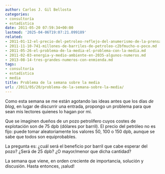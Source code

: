 ```yaml
---
author: Carlos J. Gil Bellosta
categories:
- consultoría
- estadística
date: 2011-05-20 07:59:34+00:00
lastmod: '2025-04-06T19:07:21.099189'
related:
- 2011-01-12-el-precio-del-petroleo-reflejo-del-anumerismo-de-la-prensa.md
- 2011-11-10-741-millones-de-barriles-de-petroleo-c2bfmucho-o-poco.md
- 2011-05-26-el-problema-de-la-media-el-problema-con-la-media.md
- 2011-02-03-energia-y-medio-ambiente-en-2035-algunos-numeros.md
- 2013-08-14-tres-grandes-numeros-con-enmienda.md
tags:
- consultoría
- estadística
- media
title: Problema de la semana sobre la media
url: /2011/05/20/problema-de-la-semana-sobre-la-media/
---
```


Como esta semana se me están agotando las ideas antes que los días _de blog_, en lugar de discurrir una entrada, propongo un problema para que sean mis lectores quienes lo hagan por mí.

Que se imaginen dueños de un pozo petrolífero cuyos costes de explotación son de 75 dpb (dólares por barril). El precio del petróleo no es fijo: puede tomar aleatoriamente los valores 50, 100 o 150 dpb, aunque se sabe que todos son equiprobables.

La pregunta es: ¿cuál será el beneficio por barril que cabe esperar del pozo? ¿Será de 25 dpb? ¿O mayor/menor que dicha cantidad?

La semana que viene, en orden creciente de importancia, solución y discusión. Hasta entonces, ¡salud!